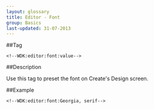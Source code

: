```yaml
---
layout: glossary
title: Editor - Font
group: Basics
last-updated: 31-07-2013
---
```


##Tag

`<!--WDK:editor:font:value-->`

##Description

Use this tag to preset the font on Create's Design screen.

##Example

```
<!--WDK:editor:font:Georgia, serif-->
```